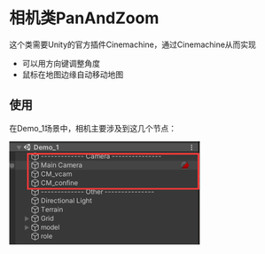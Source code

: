 # 相机类PanAndZoom

这个类需要Unity的官方插件Cinemachine，通过Cinemachine从而实现

* 可以用方向键调整角度
* 鼠标在地图边缘自动移动地图

## 使用

在Demo\_1场景中，相机主要涉及到这几个节点：

![](<../.gitbook/assets/image (5).png>)





